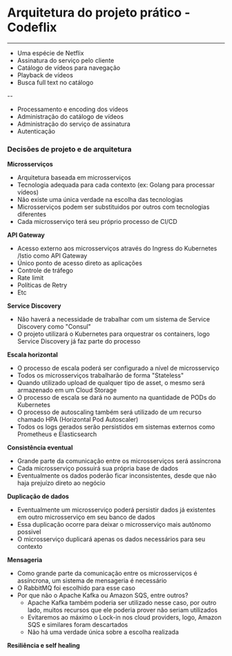# Arquitetura do projeto prático - Codeflix
---
- Uma espécie de Netflix
- Assinatura do serviço pelo cliente
- Catálogo de vídeos para navegação
- Playback de vídeos
- Busca full text no catálogo

--

- Processamento e encoding dos vídeos
- Administração do catálogo de vídeos
- Administração do serviço de assinatura
- Autenticação

### Decisões de projeto e de arquitetura

**Microsserviços**
- Arquitetura baseada em microsserviços
- Tecnologia adequada para cada contexto (ex: Golang para processar vídeos)
- Não existe uma única verdade na escolha das tecnologias
- Microsserviços podem ser substituidos por outros com tecnologias diferentes
- Cada microsserviço terá seu próprio processo de CI/CD

**API Gateway**
- Acesso externo aos microsserviços através do Ingress do Kubernetes /Istio como API Gateway
- Único ponto de acesso direto as aplicações
- Controle de tráfego
- Rate limit
- Políticas de Retry
- Etc

**Service Discovery**
- Não haverá a necessidade de trabalhar com um sistema de Service Discovery como "Consul"
- O projeto utilizará o Kubernetes para orquestrar os containers, logo Service Discovery já faz parte do processo

**Escala horizontal**
- O processo de escala poderá ser configurado a nível de microsserviço
- Todos os microsserviços trabalharão de forma "Stateless"
- Quando utilizado upload de qualquer tipo de asset, o mesmo será armazenado em um Cloud Storage
- O processo de escala se dará no aumento na quantidade de PODs do Kubernetes
- O processo de autoscaling também será utilizado de um recurso chamado HPA (Horizontal Pod Autoscaler)
- Todos os logs gerados serão persistidos em sistemas externos como Prometheus e Elasticsearch

**Consistência eventual**
- Grande parte da comunicação entre os microsserviços será assíncrona
- Cada microsserviço possuirá sua própria base de dados
- Eventualmente os dados poderão ficar inconsistentes, desde que não haja prejuízo direto ao negócio

**Duplicação de dados**
- Eventualmente um microsserviço poderá persistir dados já existentes em outro microsserviço em seu banco de dados
- Essa duplicação ocorre para deixar o microsserviço mais autônomo possivel
- O microsserviço duplicará apenas os dados necessários para seu contexto

**Mensageria**
- Como grande parte da comunicação entre os microsserviços é assíncrona, um sistema de mensageria é necessário
- O RabbitMQ foi escolhido para esse caso
- Por que não o Apache Kafka ou Amazon SQS, entre outros?
    - Apache Kafka também poderia ser utilizado nesse caso, por outro lado, muitos recursos que ele poderia prover não seriam utilizados
    - Evitaremos ao máximo o Lock-in nos cloud providers, logo, Amazon SQS e similares foram descartados
    - Não há uma verdade única sobre a escolha realizada

**Resiliência e self healing**    
